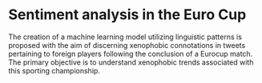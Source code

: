# Sentiment analysis in the Euro Cup

The creation of a machine learning model utilizing linguistic patterns is proposed with the aim of discerning xenophobic connotations in tweets pertaining to foreign players following the conclusion of a Eurocup match. The primary objective is to understand xenophobic trends associated with this sporting championship.
